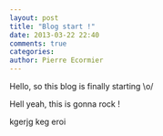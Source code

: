 ```yaml
---
layout: post
title: "Blog start !"
date: 2013-03-22 22:40
comments: true
categories: 
author: Pierre Ecormier
---
```


Hello, so this blog is finally starting \o/

Hell yeah, this is gonna rock !


kgerjg keg eroi
